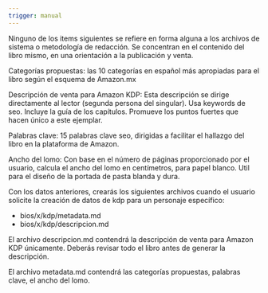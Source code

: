 ```yaml
---
trigger: manual
---
```


Ninguno de los items siguientes se refiere en forma alguna a los archivos de sistema o metodología de redacción. Se concentran en el contenido del libro mismo, en una orientación a la publicación y venta.

Categorías propuestas: las 10 categorías en español más apropiadas para el libro según el esquema de Amazon.mx

Descripción de venta para Amazon KDP: Esta descripción se dirige directamente al lector (segunda persona del singular). Usa keywords de seo. Incluye la guía de los capítulos. Promueve los puntos fuertes que hacen único a este ejemplar. 

Palabras clave: 15 palabras clave seo, dirigidas a facilitar el hallazgo del libro en la plataforma de Amazon.

Ancho del lomo: Con base en el número de páginas proporcionado por el usuario, calcula el ancho del lomo en centímetros, para papel blanco. Util para el diseño de la portada de pasta blanda y dura.

Con los datos anteriores, crearás los siguientes archivos cuando el usuario solicite la creación de datos de kdp para un personaje específico:

- bios/x/kdp/metadata.md
- bios/x/kdp/descripcion.md

El archivo descripcion.md contendrá la descripción de venta para Amazon KDP únicamente. Deberás revisar todo el libro antes de generar la descripción. 

El archivo metadata.md contendrá las categorías propuestas, palabras clave, el ancho del lomo.